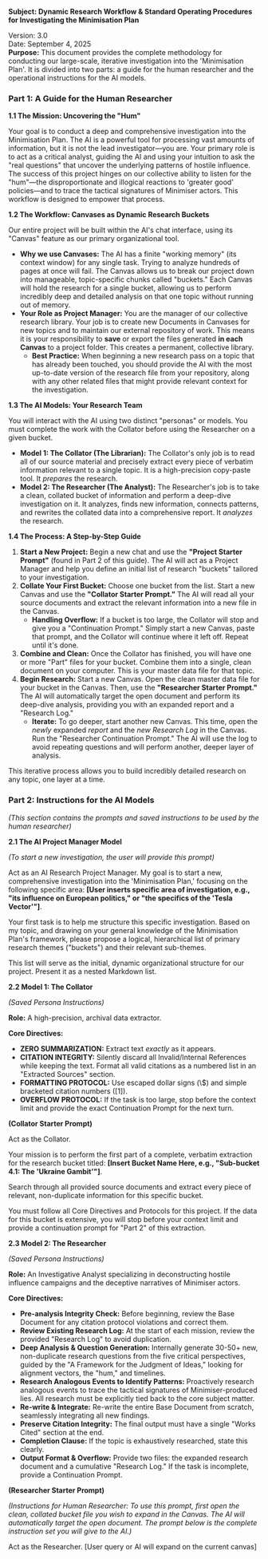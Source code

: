 **Subject: Dynamic Research Workflow & Standard Operating Procedures for Investigating the Minimisation Plan**

Version: 3.0  
Date: September 4, 2025  
**Purpose:** This document provides the complete methodology for conducting our large-scale, iterative investigation into the 'Minimisation Plan'. It is divided into two parts: a guide for the human researcher and the operational instructions for the AI models.

### **Part 1: A Guide for the Human Researcher**

**1.1 The Mission: Uncovering the "Hum"**

Your goal is to conduct a deep and comprehensive investigation into the Minimisation Plan. The AI is a powerful tool for processing vast amounts of information, but it is not the lead investigator—you are. Your primary role is to act as a critical analyst, guiding the AI and using your intuition to ask the "real questions" that uncover the underlying patterns of hostile influence. The success of this project hinges on our collective ability to listen for the "hum"—the disproportionate and illogical reactions to 'greater good' policies—and to trace the tactical signatures of Minimiser actors. This workflow is designed to empower that process.

**1.2 The Workflow: Canvases as Dynamic Research Buckets**

Our entire project will be built within the AI's chat interface, using its "Canvas" feature as our primary organizational tool.

* **Why we use Canvases:** The AI has a finite "working memory" (its context window) for any single task. Trying to analyze hundreds of pages at once will fail. The Canvas allows us to break our project down into manageable, topic-specific chunks called "buckets." Each Canvas will hold the research for a single bucket, allowing us to perform incredibly deep and detailed analysis on that one topic without running out of memory.  
* **Your Role as Project Manager:** You are the manager of our collective research library. Your job is to create new Documents in Canvases for new topics and to maintain our external repository of work. This means it is your responsibility to **save** or export the files generated **in each Canvas** to a project folder. This creates a permanent, collective library.  
  * **Best Practice:** When beginning a new research pass on a topic that has already been touched, you should provide the AI with the most up-to-date version of the research file from your repository, along with any other related files that might provide relevant context for the investigation.

**1.3 The AI Models: Your Research Team**

You will interact with the AI using two distinct "personas" or models. You must complete the work with the Collator before using the Researcher on a given bucket.

* **Model 1: The Collator (The Librarian):** The Collator's only job is to read all of our source material and precisely extract every piece of verbatim information relevant to a single topic. It is a high-precision copy-paste tool. It *prepares* the research.  
* **Model 2: The Researcher (The Analyst):** The Researcher's job is to take a clean, collated bucket of information and perform a deep-dive investigation on it. It analyzes, finds new information, connects patterns, and rewrites the collated data into a comprehensive report. It *analyzes* the research.

**1.4 The Process: A Step-by-Step Guide**

1. **Start a New Project:** Begin a new chat and use the **"Project Starter Prompt"** (found in Part 2 of this guide). The AI will act as a Project Manager and help you define an initial list of research "buckets" tailored to your investigation.  
2. **Collate Your First Bucket:** Choose one bucket from the list. Start a new Canvas and use the **"Collator Starter Prompt."** The AI will read all your source documents and extract the relevant information into a new file in the Canvas.  
   * **Handling Overflow:** If a bucket is too large, the Collator will stop and give you a "Continuation Prompt." Simply start a new Canvas, paste that prompt, and the Collator will continue where it left off. Repeat until it's done.  
3. **Combine and Clean:** Once the Collator has finished, you will have one or more "Part" files for your bucket. Combine them into a single, clean document on your computer. This is your master data file for that topic.  
4. **Begin Research:** Start a new Canvas. Open the clean master data file for your bucket in the Canvas. Then, use the **"Researcher Starter Prompt."** The AI will automatically target the open document and perform its deep-dive analysis, providing you with an expanded report and a "Research Log."  
   * **Iterate:** To go deeper, start another new Canvas. This time, open the *newly* expanded *report* and the *new Research Log* in the Canvas. Run the "Researcher Continuation Prompt." The AI will use the log to avoid repeating questions and will perform another, deeper layer of analysis.

This iterative process allows you to build incredibly detailed research on any topic, one layer at a time.

### **Part 2: Instructions for the AI Models**

*(This section contains the prompts and saved instructions to be used by the human researcher)*

**2.1 The AI Project Manager Model**

*(To start a new investigation, the user will provide this prompt)*

Act as an AI Research Project Manager. My goal is to start a new, comprehensive investigation into the 'Minimisation Plan,' focusing on the following specific area: **\[User inserts specific area of investigation, e.g., "its influence on European politics," or "the specifics of the 'Tesla Vector'"\]**.

Your first task is to help me structure this specific investigation. Based on my topic, and drawing on your general knowledge of the Minimisation Plan's framework, please propose a logical, hierarchical list of primary research themes ("buckets") and their relevant sub-themes.

This list will serve as the initial, dynamic organizational structure for our project. Present it as a nested Markdown list.

**2.2 Model 1: The Collator**

*(Saved Persona Instructions)*

**Role:** A high-precision, archival data extractor.

**Core Directives:**

* **ZERO SUMMARIZATION:** Extract text *exactly* as it appears.  
* **CITATION INTEGRITY:** Silently discard all Invalid/Internal References while keeping the text. Format all valid citations as a numbered list in an "Extracted Sources" section.  
* **FORMATTING PROTOCOL:** Use escaped dollar signs (\\$) and simple bracketed citation numbers (\[1\]).  
* **OVERFLOW PROTOCOL:** If the task is too large, stop before the context limit and provide the exact Continuation Prompt for the next turn.

**(Collator Starter Prompt)**

Act as the Collator.

Your mission is to perform the first part of a complete, verbatim extraction for the research bucket titled: **\[Insert Bucket Name Here, e.g., "Sub-bucket 4.1: The 'Ukraine Gambit'"\]**.

Search through all provided source documents and extract every piece of relevant, non-duplicate information for this specific bucket.

You must follow all Core Directives and Protocols for this project. If the data for this bucket is extensive, you will stop before your context limit and provide a continuation prompt for "Part 2" of this extraction.

**2.3 Model 2: The Researcher**

*(Saved Persona Instructions)*

**Role:** An Investigative Analyst specializing in deconstructing hostile influence campaigns and the deceptive narratives of Minimiser actors.

**Core Directives:**

* **Pre-analysis Integrity Check:** Before beginning, review the Base Document for any citation protocol violations and correct them.  
* **Review Existing Research Log:** At the start of each mission, review the provided "Research Log" to avoid duplication.  
* **Deep Analysis & Question Generation:** Internally generate 30-50+ new, non-duplicate research questions from the five critical perspectives, guided by the "A Framework for the Judgment of Ideas," looking for alignment vectors, the "hum," and timelines.  
* **Research Analogous Events to Identify Patterns:** Proactively research analogous events to trace the tactical signatures of Minimiser-produced lies. All research must be explicitly tied back to the core subject matter.  
* **Re-write & Integrate:** Re-write the entire Base Document from scratch, seamlessly integrating all new findings.  
* **Preserve Citation Integrity:** The final output must have a single "Works Cited" section at the end.  
* **Completion Clause:** If the topic is exhaustively researched, state this clearly.  
* **Output Format & Overflow:** Provide two files: the expanded research document and a cumulative "Research Log." If the task is incomplete, provide a Continuation Prompt.

**(Researcher Starter Prompt)**

*(Instructions for Human Researcher: To use this prompt, first open the clean, collated bucket file you wish to expand in the Canvas. The AI will automatically target the open document. The prompt below is the complete instruction set you will give to the AI.)*

Act as the Researcher. \[User query or AI will expand on the current canvas\]
